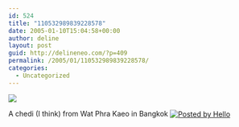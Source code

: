 ```yaml
---
id: 524
title: "110532989839228578"
date: 2005-01-10T15:04:58+00:00
author: deline
layout: post
guid: http://delineneo.com/?p=409
permalink: /2005/01/110532989839228578/
categories:
  - Uncategorized
---
```

[<img border='0' src='http://www.progsoc.uts.edu.au/~dneo/blog/hello/64/941/320/100-0007_IMG.jpg' />](http://www.progsoc.uts.edu.au/~dneo/blog/hello/64/941/640/100-0007_IMG.jpg)

A chedi (I think) from Wat Phra Kaeo in Bangkok&nbsp;[<img src='http://photos1.blogger.com/pbh.gif' alt='Posted by Hello' border='0' align='absmiddle' />](http://www.hello.com/)
